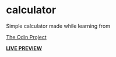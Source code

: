 # calculator

Simple calculator made while learning from


[The Odin Project](https://www.theodinproject.com/dashboard)


[**LIVE PREVIEW**](https://keniak313.github.io/calculator/)

